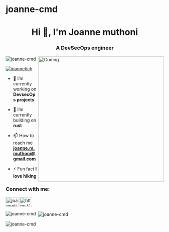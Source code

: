 # joanne-cmd

<h1 align="center">Hi 👋, I'm Joanne muthoni</h1>
<h3 align="center">A DevSecOps engineer</h3>
<img align="right" alt="Coding" width="400" src="https://img.freepik.com/premium-photo/cute-girl-hacker-operating-laptop-cartoon-vector-icon-illustration-people-technology-isolated-flat_839035-979788.jpg">

<p align="left"> <img src="https://komarev.com/ghpvc/?username=joanne-cmd&label=Profile%20views&color=0e75b6&style=flat" alt="joanne-cmd" /> </p>

<p align="left"> <a href="https://twitter.com/joannetich" target="blank"><img src="https://img.shields.io/twitter/follow/joannetich?logo=twitter&style=for-the-badge" alt="joannetich" /></a> </p>

- 🔭 I’m currently working on **DevsecOps projects**

- 🌱 I’m currently building on  **rust**

- 📫 How to reach me **joanne.m.muthoni@gmail.com**

- ⚡ Fun fact **I love hiking**

<h3 align="left">Connect with me:</h3>
<p align="left">
<a href="https://twitter.com/joannetich" target="blank"><img align="center" src="https://raw.githubusercontent.com/rahuldkjain/github-profile-readme-generator/master/src/images/icons/Social/twitter.svg" alt="joannetich" height="30" width="40" /></a>
<a href="https://linkedin.com/in/https://www.linkedin.com/in/joanne-muthoni-0a799b245/" target="blank"><img align="center" src="https://raw.githubusercontent.com/rahuldkjain/github-profile-readme-generator/master/src/images/icons/Social/linked-in-alt.svg" alt="https://www.linkedin.com/in/joanne-muthoni-0a799b245/" height="30" width="40" /></a>
</p>




<p><img align="left" src="https://github-readme-stats.vercel.app/api/top-langs?username=joanne-cmd&show_icons=true&locale=en&layout=compact" alt="joanne-cmd" /></p>

<p>&nbsp;<img align="center" src="https://github-readme-stats.vercel.app/api?username=joanne-cmd&show_icons=true&locale=en" alt="joanne-cmd" /></p>

<p><img align="center" src="https://github-readme-streak-stats.herokuapp.com/?user=joanne-cmd&" alt="joanne-cmd" /></p>



